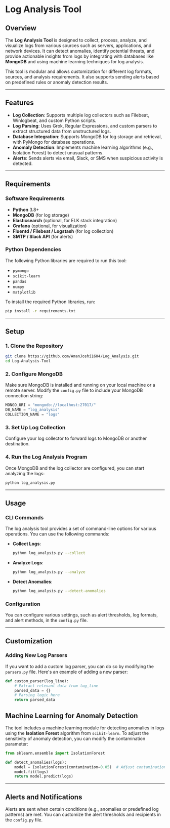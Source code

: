 # Log Analysis Tool

## Overview

The **Log Analysis Tool** is designed to collect, process, analyze, and visualize logs from various sources such as servers, applications, and network devices. It can detect anomalies, identify potential threats, and provide actionable insights from logs by integrating with databases like **MongoDB** and using machine learning techniques for log analysis.

This tool is modular and allows customization for different log formats, sources, and analysis requirements. It also supports sending alerts based on predefined rules or anomaly detection results.

---

## Features

- **Log Collection**: Supports multiple log collectors such as Filebeat, Winlogbeat, and custom Python scripts.
- **Log Parsing**: Uses Grok, Regular Expressions, and custom parsers to extract structured data from unstructured logs.
- **Database Integration**: Supports MongoDB for log storage and retrieval, with PyMongo for database operations.
- **Anomaly Detection**: Implements machine learning algorithms (e.g., Isolation Forest) to detect unusual patterns.
- **Alerts**: Sends alerts via email, Slack, or SMS when suspicious activity is detected.

---

## Requirements

### Software Requirements

- **Python** 3.8+
- **MongoDB** (for log storage)
- **Elasticsearch** (optional, for ELK stack integration)
- **Grafana** (optional, for visualization)
- **Fluentd / Filebeat / Logstash** (for log collection)
- **SMTP / Slack API** (for alerts)

### Python Dependencies

The following Python libraries are required to run this tool:

- `pymongo`
- `scikit-learn`
- `pandas`
- `numpy`
- `matplotlib`

To install the required Python libraries, run:

```bash
pip install -r requirements.txt
```

---

## Setup

### 1. Clone the Repository

```bash
git clone https://github.com/AmanJoshi1604/Log_Analysis.git
cd Log-Analysis-Tool
```

### 2. Configure MongoDB

Make sure MongoDB is installed and running on your local machine or a remote server. Modify the `config.py` file to include your MongoDB connection string:

```python
MONGO_URI = "mongodb://localhost:27017/"
DB_NAME = "log_analysis"
COLLECTION_NAME = "logs"
```

### 3. Set Up Log Collection

Configure your log collector to forward logs to MongoDB or another destination.

### 4. Run the Log Analysis Program

Once MongoDB and the log collector are configured, you can start analyzing the logs:

```bash
python log_analysis.py
```

---

## Usage

### CLI Commands

The log analysis tool provides a set of command-line options for various operations. You can use the following commands:

- **Collect Logs**:
  
  ```bash
  python log_analysis.py --collect
  ```

- **Analyze Logs**:
  
  ```bash
  python log_analysis.py --analyze
  ```

- **Detect Anomalies**:
  
  ```bash
  python log_analysis.py --detect-anomalies
  ```

### Configuration

You can configure various settings, such as alert thresholds, log formats, and alert methods, in the `config.py` file.

---

## Customization

### Adding New Log Parsers

If you want to add a custom log parser, you can do so by modifying the `parsers.py` file. Here's an example of adding a new parser:

```python
def custom_parser(log_line):
    # Extract relevant data from log_line
    parsed_data = {}
    # Parsing logic here
    return parsed_data
```

## Machine Learning for Anomaly Detection

The tool includes a machine learning module for detecting anomalies in logs using the **Isolation Forest** algorithm from `scikit-learn`. To adjust the sensitivity of anomaly detection, you can modify the contamination parameter:

```python
from sklearn.ensemble import IsolationForest

def detect_anomalies(logs):
    model = IsolationForest(contamination=0.05)  # Adjust contamination as needed
    model.fit(logs)
    return model.predict(logs)
```

---

## Alerts and Notifications

Alerts are sent when certain conditions (e.g., anomalies or predefined log patterns) are met. You can customize the alert thresholds and recipients in the `config.py` file.

